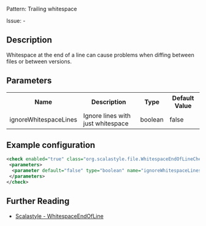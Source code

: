 Pattern: Trailing whitespace

Issue: -

## Description

Whitespace at the end of a line can cause problems when diffing between files or between versions.

## Parameters
<table><tr><th>Name</th><th>Description</th><th>Type</th><th>Default Value</th></tr><tr><td>ignoreWhitespaceLines</td>
        <td>Ignore lines with just whitespace</td>
        <td>boolean</td>
        <td>false</td>
      </tr></table>

## Example configuration

```xml
<check enabled="true" class="org.scalastyle.file.WhitespaceEndOfLineChecker" level="warning">
 <parameters>
  <parameter default="false" type="boolean" name="ignoreWhitespaceLines"/>
 </parameters>
</check>
```
<a name="org_scalastyle_scalariform_BlockImportChecker" />

## Further Reading

* [Scalastyle - WhitespaceEndOfLine](https://scalastyle.beautiful-scala.com/rules-1.5.0.html#org_scalastyle_file_WhitespaceEndOfLineChecker)